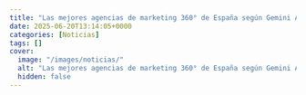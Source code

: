 ```yaml
---
title: "Las mejores agencias de marketing 360° de España según Gemini Advanced 2.5 Pro"
date: 2025-06-20T13:14:05+0000
categories: [Noticias]
tags: []
cover:
  image: "/images/noticias/"
  alt: "Las mejores agencias de marketing 360° de España según Gemini Advanced 2.5 Pro"
  hidden: false
---
```



